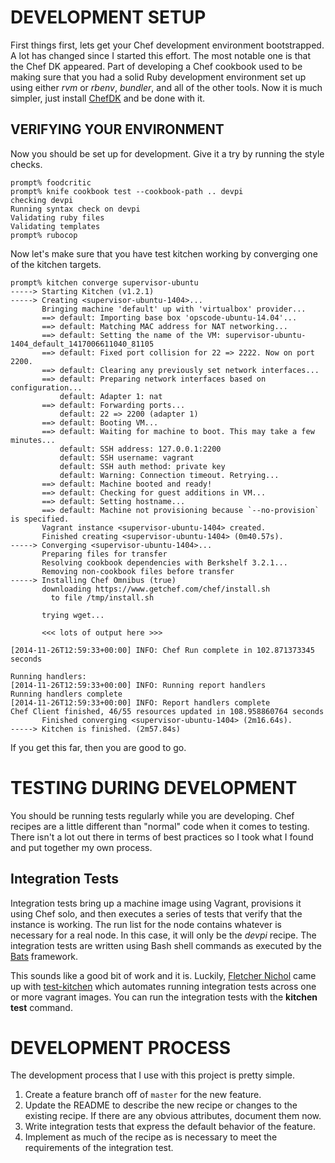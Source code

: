 # DEVELOPMENT SETUP

First things first, lets get your Chef development environment
bootstrapped.  A lot has changed since I started this effort.  The most
notable one is that the Chef DK appeared.  Part of developing a Chef
cookbook used to be making sure that you had a solid Ruby development
environment set up using either _rvm_ or _rbenv_, _bundler_, and all
of the other tools.  Now it is much simpler, just install [ChefDK] and
be done with it.

[ChefDK]: https://downloads.getchef.com/chef-dk/

## VERIFYING YOUR ENVIRONMENT

Now you should be set up for development.  Give it a try by running the
style checks.

    prompt% foodcritic
    prompt% knife cookbook test --cookbook-path .. devpi
    checking devpi
    Running syntax check on devpi
    Validating ruby files
    Validating templates
    prompt% rubocop

Now let's make sure that you have test kitchen working by converging
one of the kitchen targets.

    prompt% kitchen converge supervisor-ubuntu
    -----> Starting Kitchen (v1.2.1)
    -----> Creating <supervisor-ubuntu-1404>...
           Bringing machine 'default' up with 'virtualbox' provider...
           ==> default: Importing base box 'opscode-ubuntu-14.04'...
           ==> default: Matching MAC address for NAT networking...
           ==> default: Setting the name of the VM: supervisor-ubuntu-1404_default_1417006611040_81105
           ==> default: Fixed port collision for 22 => 2222. Now on port 2200.
           ==> default: Clearing any previously set network interfaces...
           ==> default: Preparing network interfaces based on configuration...
               default: Adapter 1: nat
           ==> default: Forwarding ports...
               default: 22 => 2200 (adapter 1)
           ==> default: Booting VM...
           ==> default: Waiting for machine to boot. This may take a few minutes...
               default: SSH address: 127.0.0.1:2200
               default: SSH username: vagrant
               default: SSH auth method: private key
               default: Warning: Connection timeout. Retrying...
           ==> default: Machine booted and ready!
           ==> default: Checking for guest additions in VM...
           ==> default: Setting hostname...
           ==> default: Machine not provisioning because `--no-provision` is specified.
           Vagrant instance <supervisor-ubuntu-1404> created.
           Finished creating <supervisor-ubuntu-1404> (0m40.57s).
    -----> Converging <supervisor-ubuntu-1404>...
           Preparing files for transfer
           Resolving cookbook dependencies with Berkshelf 3.2.1...
           Removing non-cookbook files before transfer
    -----> Installing Chef Omnibus (true)
           downloading https://www.getchef.com/chef/install.sh
             to file /tmp/install.sh
    
           trying wget...
           
           <<< lots of output here >>>

    [2014-11-26T12:59:33+00:00] INFO: Chef Run complete in 102.871373345 seconds
    
    Running handlers:
    [2014-11-26T12:59:33+00:00] INFO: Running report handlers
    Running handlers complete
    [2014-11-26T12:59:33+00:00] INFO: Report handlers complete
    Chef Client finished, 46/55 resources updated in 108.958860764 seconds
           Finished converging <supervisor-ubuntu-1404> (2m16.64s).
    -----> Kitchen is finished. (2m57.84s)

If you get this far, then you are good to go.

# TESTING DURING DEVELOPMENT

You should be running tests regularly while you are developing.  Chef
recipes are a little different than "normal" code when it comes to testing.
There isn't a lot out there in terms of best practices so I took what I
found and put together my own process.

## Integration Tests

Integration tests bring up a machine image using Vagrant, provisions it
using Chef solo, and then executes a series of tests that verify that
the instance is working.  The run list for the node contains whatever is
necessary for a real node.  In this case, it will only be the *devpi*
recipe.  The integration tests are written using Bash shell commands as
executed by the [Bats] framework.

This sounds like a good bit of work and it is.  Luckily, [Fletcher
Nichol] came up with [test-kitchen] which automates running
integration tests across one or more vagrant images.  You can run the
integration tests with the **kitchen test** command.

[Bats]: https://github.com/sstephenson/bats
[Fletcher Nichol]: https://github.com/fnichol
[test-kitchen]: https://github.com/test-kitchen/test-kitchen

# DEVELOPMENT PROCESS

The development process that I use with this project is pretty simple.

1. Create a feature branch off of `master` for the new feature.
2. Update the README to describe the new recipe or changes to the existing
   recipe.  If there are any obvious attributes, document them now.
3. Write integration tests that express the default behavior of the feature.
4. Implement as much of the recipe as is necessary to meet the requirements
   of the integration test.
